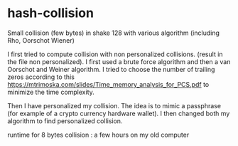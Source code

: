 # hash-collision
Small collision (few bytes) in shake 128 with various algorithm (including Rho, Oorschot Wiener)

I first tried to compute collision with non personalized collisions. (result in the file non personalized). I first used a brute force algorithm and then a van Oorschot and Weiner algorithm. I tried to choose the number of trailing zeros according to this https://mtrimoska.com/slides/Time_memory_analysis_for_PCS.pdf to minimize the time complexity. 

Then I have personalized my collision. The idea is to mimic a passphrase (for example of a crypto currency hardware wallet). I then changed both my algorithm to find personalized collision. 

runtime for 8 bytes collision : a few hours on my old computer
